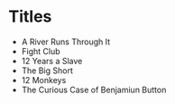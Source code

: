 # Titles

- A River Runs Through It
- Fight Club
- 12 Years a Slave
- The Big Short
- 12 Monkeys
- The Curious Case of Benjamiun Button
